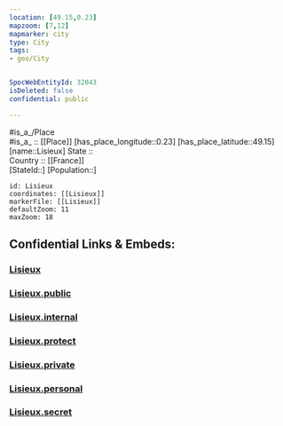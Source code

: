 ```yaml
---
location: [49.15,0.23] 
mapzoom: [7,12] 
mapmarker: city 
type: City
tags:
- geo/City


SpocWebEntityId: 32043
isDeleted: false
confidential: public

---
```

#is_a_/Place  
#is_a_ :: [[Place]] 
[has_place_longitude::0.23] 
[has_place_latitude::49.15] 
[name::Lisieux] 
State ::  
Country :: [[France]]  
[StateId::] 
[Population::] 



```leaflet
id: Lisieux
coordinates: [[Lisieux]] 
markerFile: [[Lisieux]] 
defaultZoom: 11 
maxZoom: 18
```


## Confidential Links & Embeds: 

### [Lisieux](/_Standards/Earth/Continent/Europe/Europe~West/France/regions~France/Normandie/departments~Normandie/Calvados/communes~Calvados/Lisieux/cities~Lisieux/Lisieux.md) 

### [Lisieux.public](/_public/Earth/Continent/Europe/Europe~West/France/regions~France/Normandie/departments~Normandie/Calvados/communes~Calvados/Lisieux/cities~Lisieux/Lisieux.public.md) 

### [Lisieux.internal](/_internal/Earth/Continent/Europe/Europe~West/France/regions~France/Normandie/departments~Normandie/Calvados/communes~Calvados/Lisieux/cities~Lisieux/Lisieux.internal.md) 

### [Lisieux.protect](/_protect/Earth/Continent/Europe/Europe~West/France/regions~France/Normandie/departments~Normandie/Calvados/communes~Calvados/Lisieux/cities~Lisieux/Lisieux.protect.md) 

### [Lisieux.private](/_private/Earth/Continent/Europe/Europe~West/France/regions~France/Normandie/departments~Normandie/Calvados/communes~Calvados/Lisieux/cities~Lisieux/Lisieux.private.md) 

### [Lisieux.personal](/_personal/Earth/Continent/Europe/Europe~West/France/regions~France/Normandie/departments~Normandie/Calvados/communes~Calvados/Lisieux/cities~Lisieux/Lisieux.personal.md) 

### [Lisieux.secret](/_secret/Earth/Continent/Europe/Europe~West/France/regions~France/Normandie/departments~Normandie/Calvados/communes~Calvados/Lisieux/cities~Lisieux/Lisieux.secret.md)

